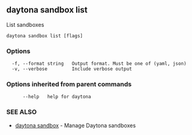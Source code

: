 ## daytona sandbox list

List sandboxes

```
daytona sandbox list [flags]
```

### Options

```
  -f, --format string   Output format. Must be one of (yaml, json)
  -v, --verbose         Include verbose output
```

### Options inherited from parent commands

```
      --help   help for daytona
```

### SEE ALSO

* [daytona sandbox](daytona_sandbox.md)  - Manage Daytona sandboxes
